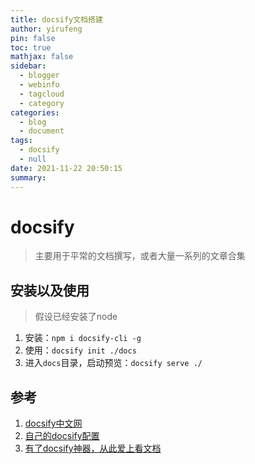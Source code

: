 ```yaml
---
title: docsify文档搭建
author: yirufeng
pin: false
toc: true
mathjax: false
sidebar:
  - blogger
  - webinfo
  - tagcloud
  - category
categories:
  - blog
  - document
tags:
  - docsify
  - null
date: 2021-11-22 20:50:15
summary:
---
```


# docsify
> 主要用于平常的文档撰写，或者大量一系列的文章合集

## 安装以及使用
> 假设已经安装了node

1. 安装：`npm i docsify-cli -g`
2. 使用：`docsify init ./docs`
3. 进入`docs`目录，启动预览：`docsify serve ./`

## 参考
1. [docsify中文网](http://www.yii-china.com/docsify/)
2. [自己的docsify配置](https://github.com/sivanWu0222/AlgoBook/blob/main/docs/index.html)
3. [有了docsify神器，从此爱上看文档](https://www.jianshu.com/p/4883e95aa903)

<!-- more -->
